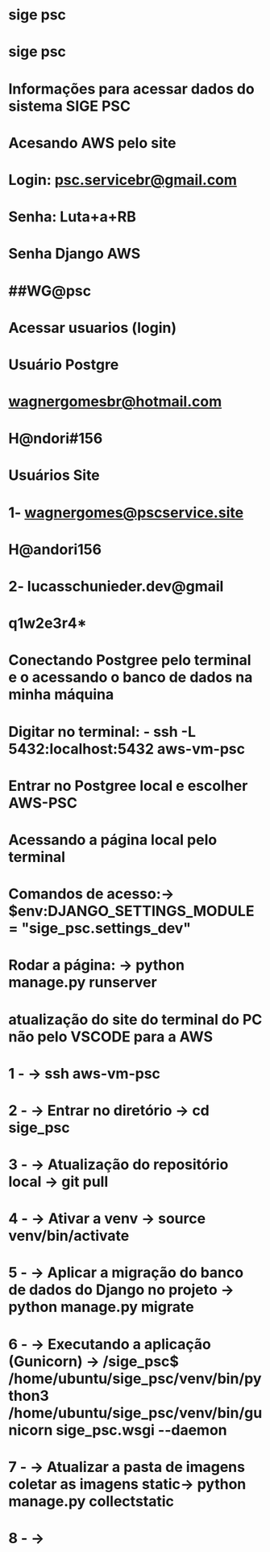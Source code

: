 # sige psc

# sige psc

# Informações para acessar dados do sistema SIGE PSC

# Acesando AWS pelo site
# Login: psc.servicebr@gmail.com
# Senha: Luta+a+RB

# Senha Django AWS
# ##WG@psc
# Acessar usuarios (login)

# Usuário Postgre
# wagnergomesbr@hotmail.com
# H@ndori#156

# Usuários Site

# 1- wagnergomes@pscservice.site
# H@andori156

# 2- lucasschunieder.dev@gmail 
# q1w2e3r4* 

# Conectando Postgree pelo terminal e o acessando o banco de dados na minha máquina
# Digitar no terminal: - ssh -L 5432:localhost:5432 aws-vm-psc
# Entrar no Postgree local e escolher AWS-PSC

# Acessando a página local pelo terminal
# Comandos de acesso:-> $env:DJANGO_SETTINGS_MODULE = "sige_psc.settings_dev"
# Rodar a página: -> python manage.py runserver

# atualização do site do terminal do PC não pelo VSCODE para a AWS
# 1 - -> ssh aws-vm-psc
# 2 - -> Entrar no diretório -> cd sige_psc
# 3 - -> Atualização do repositório local -> git pull
# 4 - -> Ativar a venv -> source venv/bin/activate
# 5 - -> Aplicar a migração do banco de dados do Django no projeto -> python manage.py migrate
# 6 - -> Executando a aplicação (Gunicorn) -> /sige_psc$ /home/ubuntu/sige_psc/venv/bin/python3 /home/ubuntu/sige_psc/venv/bin/gunicorn sige_psc.wsgi --daemon
# 7 - -> Atualizar a pasta de imagens coletar as imagens static-> python manage.py collectstatic
# 8 - -> 



